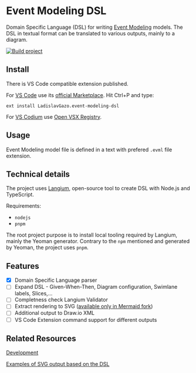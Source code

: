 # Event Modeling DSL

Domain Specific Language (DSL) for writing [Event Modeling](https://eventmodeling.org/) models. The DSL in textual format can be translated to various outputs, mainly to a diagram.

[![Build project](https://github.com/lgazo/event-modeling-dsl/actions/workflows/event-modeling-ci.yml/badge.svg)](https://github.com/lgazo/event-modeling-dsl/actions/workflows/event-modeling-ci.yml)

## Install

There is VS Code compatible extension published.

For [VS Code](https://code.visualstudio.com/) use its [official Marketplace](https://marketplace.visualstudio.com/items?itemName=LadislavGazo.event-modeling-dsl). Hit Ctrl+P and type:
```
ext install LadislavGazo.event-modeling-dsl
```

For [VS Codium](https://vscodium.com/) use [Open VSX Registry](https://open-vsx.org/extension/LadislavGazo/event-modeling-dsl).

## Usage

Event Modeling model file is defined in a text with prefered `.evml` file extension.

## Technical details

The project uses [Langium](https://langium.org/), open-source tool to create DSL with Node.js and TypeScript.

Requirements:

* `nodejs`
* `pnpm`

The root project purpose is to install local tooling required by Langium, mainly the Yeoman generator. Contrary to the `npm` mentioned and generated by Yeoman, the project uses `pnpm`.

## Features

- [x] Domain Specific Language parser
- [ ] Expand DSL - Given-When-Then, Diagram configuration, Swimlane labels, Slices,...
- [ ] Completness check Langium Validator
- [ ] Extract rendering to SVG ([available only in Mermaid fork](https://github.com/lgazo/mermaid/tree/feature/event-modeling-diagram))
- [ ] Additional output to Draw.io XML
- [ ] VS Code Extension command support for different outputs

## Related Resources

[Development](./DEVELOPMENT.md)

[Examples of SVG output based on the DSL](https://github.com/lgazo/mermaid-eventmodeling-examples)
